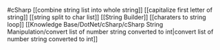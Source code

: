#cSharp 
[[combine string list into whole string]]
[[capitalize first letter of string]]
[[string split to char list]]
[[String Builder]]
[[charaters to string loop]]
[[Knowledge Base/DotNet/cSharp/cSharp String Manipulation/convert list of number string converted to int|convert list of number string converted to int]]